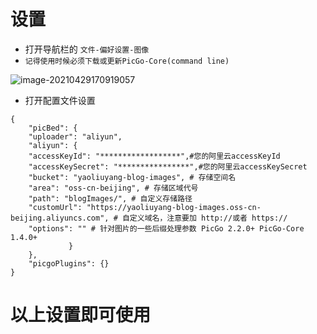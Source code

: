 # 设置

* 打开导航栏的 `文件-偏好设置-图像`
* `记得使用时候必须下载或更新PicGo-Core(command line)`

![image-20210429170919057](https://yaoliuyang-blog-images.oss-cn-beijing.aliyuncs.com/blogImages/image-20210429170919057.png)

* 打开配置文件设置

```shell
{
    "picBed": {
    "uploader": "aliyun",
    "aliyun": {
    "accessKeyId": "******************",#您的阿里云accessKeyId
    "accessKeySecret": "****************",#您的阿里云accessKeySecret
    "bucket": "yaoliuyang-blog-images", # 存储空间名
    "area": "oss-cn-beijing", # 存储区域代号
    "path": "blogImages/", # 自定义存储路径
    "customUrl": "https://yaoliuyang-blog-images.oss-cn-beijing.aliyuncs.com", # 自定义域名，注意要加 http://或者 https://
    "options": "" # 针对图片的一些后缀处理参数 PicGo 2.2.0+ PicGo-Core 1.4.0+
             }
    },
    "picgoPlugins": {}
}

```

# 以上设置即可使用



